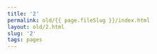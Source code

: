 ```yaml
---
title: '2'
permalink: old/{{ page.fileSlug }}/index.html
layout: old/2.html
slug: '2'
tags: pages
---
```



